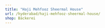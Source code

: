 ```yaml
---
title: "Haji Mehfooz Sheermal House"
url: /hyderabad/haji-mehfooz-sheermal-house/
shop: Bäckerei
---
```

